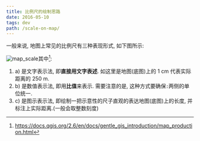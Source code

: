 ```yaml
---
title: 比例尺的绘制思路
date: 2016-05-10
tags: dev
path: /scale-on-map/
---
```


一般来说, 地图上常见的比例尺有三种表现形式, 如下图所示:

 ![map_scale](map_scale.png)其中[^1]:

1. a) 是文字表示法, 即**直接用文字表述**. 如这里是地图(底图)上的 1 cm 代表实际距离的 250 m.
1. b) 是数值表示法, 即用**比值**来表示. 需要注意的是, 这种方式要确保`:`两侧的单位统一.
1. c) 是图示表示法, 即绘制一把示意性的尺子直观的表达地图(底图)上的长度, 并标注上实际距离.(一般会取整数刻度)

[^1]: https://docs.qgis.org/2.6/en/docs/gentle_gis_introduction/map_production.html